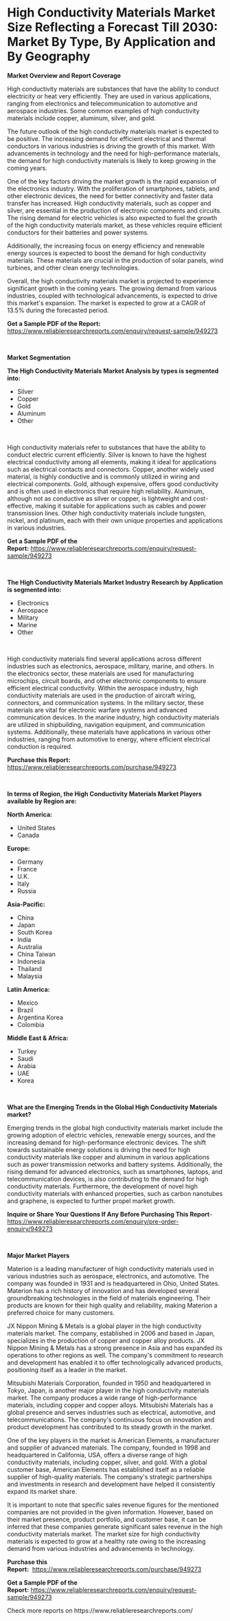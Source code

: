 <p><h1>High Conductivity Materials Market Size Reflecting a Forecast Till 2030: Market By Type, By Application and By Geography</h1></p><p><strong>Market Overview and Report Coverage</strong></p>
<p><p>High conductivity materials are substances that have the ability to conduct electricity or heat very efficiently. They are used in various applications, ranging from electronics and telecommunication to automotive and aerospace industries. Some common examples of high conductivity materials include copper, aluminum, silver, and gold.</p><p>The future outlook of the high conductivity materials market is expected to be positive. The increasing demand for efficient electrical and thermal conductors in various industries is driving the growth of this market. With advancements in technology and the need for high-performance materials, the demand for high conductivity materials is likely to keep growing in the coming years.</p><p>One of the key factors driving the market growth is the rapid expansion of the electronics industry. With the proliferation of smartphones, tablets, and other electronic devices, the need for better connectivity and faster data transfer has increased. High conductivity materials, such as copper and silver, are essential in the production of electronic components and circuits. The rising demand for electric vehicles is also expected to fuel the growth of the high conductivity materials market, as these vehicles require efficient conductors for their batteries and power systems.</p><p>Additionally, the increasing focus on energy efficiency and renewable energy sources is expected to boost the demand for high conductivity materials. These materials are crucial in the production of solar panels, wind turbines, and other clean energy technologies.</p><p>Overall, the high conductivity materials market is projected to experience significant growth in the coming years. The growing demand from various industries, coupled with technological advancements, is expected to drive this market's expansion. The market is expected to grow at a CAGR of 13.5% during the forecasted period.</p></p>
<p><strong>Get a Sample PDF of the Report:</strong> <a href="https://www.reliableresearchreports.com/enquiry/request-sample/949273">https://www.reliableresearchreports.com/enquiry/request-sample/949273</a></p>
<p>&nbsp;</p>
<p><strong>Market Segmentation</strong></p>
<p><strong>The High Conductivity Materials Market Analysis by types is segmented into:</strong></p>
<p><ul><li>Silver</li><li>Copper</li><li>Gold</li><li>Aluminum</li><li>Other</li></ul></p>
<p>&nbsp;</p>
<p><p>High conductivity materials refer to substances that have the ability to conduct electric current efficiently. Silver is known to have the highest electrical conductivity among all elements, making it ideal for applications such as electrical contacts and connectors. Copper, another widely used material, is highly conductive and is commonly utilized in wiring and electrical components. Gold, although expensive, offers good conductivity and is often used in electronics that require high reliability. Aluminum, although not as conductive as silver or copper, is lightweight and cost-effective, making it suitable for applications such as cables and power transmission lines. Other high conductivity materials include tungsten, nickel, and platinum, each with their own unique properties and applications in various industries.</p></p>
<p><strong>Get a Sample PDF of the Report:</strong>&nbsp;<a href="https://www.reliableresearchreports.com/enquiry/request-sample/949273">https://www.reliableresearchreports.com/enquiry/request-sample/949273</a></p>
<p>&nbsp;</p>
<p><strong>The High Conductivity Materials Market Industry Research by Application is segmented into:</strong></p>
<p><ul><li>Electronics</li><li>Aerospace</li><li>Military</li><li>Marine</li><li>Other</li></ul></p>
<p>&nbsp;</p>
<p><p>High conductivity materials find several applications across different industries such as electronics, aerospace, military, marine, and others. In the electronics sector, these materials are used for manufacturing microchips, circuit boards, and other electronic components to ensure efficient electrical conductivity. Within the aerospace industry, high conductivity materials are used in the production of aircraft wiring, connectors, and communication systems. In the military sector, these materials are vital for electronic warfare systems and advanced communication devices. In the marine industry, high conductivity materials are utilized in shipbuilding, navigation equipment, and communication systems. Additionally, these materials have applications in various other industries, ranging from automotive to energy, where efficient electrical conduction is required.</p></p>
<p><strong>Purchase this Report:</strong>&nbsp; <a href="https://www.reliableresearchreports.com/purchase/949273">https://www.reliableresearchreports.com/purchase/949273</a></p>
<p>&nbsp;</p>
<p><strong>In terms of Region, the High Conductivity Materials Market Players available by Region are:</strong></p>
<p>
    <p> <strong> North America: </strong>
        <ul>
            <li>United States</li>
            <li>Canada</li>
        </ul>
        </p> 
    <p> <strong> Europe: </strong>
        <ul>
            <li>Germany</li>
            <li>France</li>
            <li>U.K.</li>
            <li>Italy</li>
            <li>Russia</li>
        </ul>
        </p> 
    <p> <strong> Asia-Pacific: </strong>
        <ul>
            <li>China</li>
            <li>Japan</li>
            <li>South Korea</li>
            <li>India</li>
            <li>Australia</li>
            <li>China Taiwan</li>
            <li>Indonesia</li>
            <li>Thailand</li>
            <li>Malaysia</li>
        </ul>
        </p> 
    <p> <strong> Latin America: </strong>
        <ul>
            <li>Mexico</li>
            <li>Brazil</li>
            <li>Argentina Korea</li>
            <li>Colombia</li>
        </ul>
        </p> 
    <p> <strong> Middle East & Africa: </strong>
        <ul>
            <li>Turkey</li>
            <li>Saudi</li>
            <li>Arabia</li>
            <li>UAE</li>
            <li>Korea</li>
        </ul>
    </p>
    </p>
<p>&nbsp;</p>
<p><strong>What are the Emerging Trends in the Global High Conductivity Materials market?</strong></p>
<p><p>Emerging trends in the global high conductivity materials market include the growing adoption of electric vehicles, renewable energy sources, and the increasing demand for high-performance electronic devices. The shift towards sustainable energy solutions is driving the need for high conductivity materials like copper and aluminum in various applications such as power transmission networks and battery systems. Additionally, the rising demand for advanced electronics, such as smartphones, laptops, and telecommunication devices, is also contributing to the demand for high conductivity materials. Furthermore, the development of novel high conductivity materials with enhanced properties, such as carbon nanotubes and graphene, is expected to further propel market growth.</p></p>
<p><strong>Inquire or Share Your Questions If Any Before Purchasing This Report</strong>- <a href="https://www.reliableresearchreports.com/enquiry/pre-order-enquiry/949273">https://www.reliableresearchreports.com/enquiry/pre-order-enquiry/949273</a></p>
<p>&nbsp;</p>
<p><strong>Major Market Players</strong></p>
<p><p>Materion is a leading manufacturer of high conductivity materials used in various industries such as aerospace, electronics, and automotive. The company was founded in 1931 and is headquartered in Ohio, United States. Materion has a rich history of innovation and has developed several groundbreaking technologies in the field of materials engineering. Their products are known for their high quality and reliability, making Materion a preferred choice for many customers.</p><p>JX Nippon Mining & Metals is a global player in the high conductivity materials market. The company, established in 2006 and based in Japan, specializes in the production of copper and copper alloy products. JX Nippon Mining & Metals has a strong presence in Asia and has expanded its operations to other regions as well. The company's commitment to research and development has enabled it to offer technologically advanced products, positioning itself as a leader in the market.</p><p>Mitsubishi Materials Corporation, founded in 1950 and headquartered in Tokyo, Japan, is another major player in the high conductivity materials market. The company produces a wide range of high-performance materials, including copper and copper alloys. Mitsubishi Materials has a global presence and serves industries such as electrical, automotive, and telecommunications. The company's continuous focus on innovation and product development has contributed to its steady growth in the market.</p><p>One of the key players in the market is American Elements, a manufacturer and supplier of advanced materials. The company, founded in 1998 and headquartered in California, USA, offers a diverse range of high conductivity materials, including copper, silver, and gold. With a global customer base, American Elements has established itself as a reliable supplier of high-quality materials. The company's strategic partnerships and investments in research and development have helped it consistently expand its market share.</p><p>It is important to note that specific sales revenue figures for the mentioned companies are not provided in the given information. However, based on their market presence, product portfolio, and customer base, it can be inferred that these companies generate significant sales revenue in the high conductivity materials market. The market size for high conductivity materials is expected to grow at a healthy rate owing to the increasing demand from various industries and advancements in technology.</p></p>
<p><strong>Purchase this Report:</strong>&nbsp;&nbsp;<a href="https://www.reliableresearchreports.com/purchase/949273">https://www.reliableresearchreports.com/purchase/949273</a></p>
<p></p>
<p><strong>Get a Sample PDF of the Report:</strong>&nbsp;<a href="https://www.reliableresearchreports.com/enquiry/request-sample/949273">https://www.reliableresearchreports.com/enquiry/request-sample/949273</a></p>
<p>Check more reports on https://www.reliableresearchreports.com/</p>